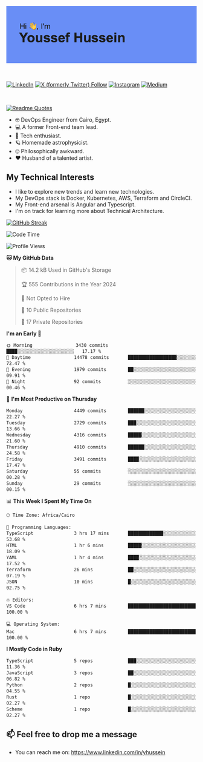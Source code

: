 [![Youssef's GitHub Banner](./assets/youssef-hussein.png)](https://github.com/yorki404)

</br>

[![LinkedIn](https://img.shields.io/badge/linkedin-%230077B5.svg?style=for-the-badge&logo=linkedin&logoColor=white)](https://www.linkedin.com/in/yhussein/)
[![X (formerly Twitter) Follow](https://img.shields.io/twitter/follow/devqik_?style=for-the-badge&logo=X&logoColor=White&labelColor=White)](https://twitter.com/devqik_)
[![Instagram](https://img.shields.io/badge/devqik-E4405F?style=for-the-badge&logo=Instagram&logoColor=white)](https://instagram.com/devqik)
[![Medium](https://img.shields.io/badge/Medium-12100E?style=for-the-badge&logo=medium&logoColor=white)](https://medium.com/@devqik)

</br>

[![Readme Quotes](https://quotes-github-readme.vercel.app/api?type=horizontal&theme=dark)](https://github.com/piyushsuthar/github-readme-quotes)

- :nerd_face: DevOps Engineer from Cairo, Egypt.
- :computer: A former Front-end team lead.
- :satellite: Tech enthusiast.
- :ringed_planet: Homemade astrophysicist.
- :roll_eyes: Philosophically awkward.
- :heart: Husband of a talented artist.

## My Technical Interests

- I like to explore new trends and learn new technologies.
- My DevOps stack is Docker, Kubernetes, AWS, Terraform and CircleCI.
- My Front-end arsenal is Angular and Typescript.
- I'm on track for learning more about Technical Architecture.

[![GitHub Streak](https://streak-stats.demolab.com/?user=devqik&theme=dark)](https://git.io/streak-stats)

<!--START_SECTION:waka-->
![Code Time](http://img.shields.io/badge/Code%20Time-854%20hrs%2012%20mins-blue)

![Profile Views](http://img.shields.io/badge/Profile%20Views-0-blue)

**🐱 My GitHub Data** 

> 📦 14.2 kB Used in GitHub's Storage 
 > 
> 🏆 555 Contributions in the Year 2024
 > 
> 🚫 Not Opted to Hire
 > 
> 📜 10 Public Repositories 
 > 
> 🔑 17 Private Repositories 
 > 
**I'm an Early 🐤** 

```text
🌞 Morning                3430 commits        ████░░░░░░░░░░░░░░░░░░░░░   17.17 % 
🌆 Daytime                14478 commits       ██████████████████░░░░░░░   72.47 % 
🌃 Evening                1979 commits        ██░░░░░░░░░░░░░░░░░░░░░░░   09.91 % 
🌙 Night                  92 commits          ░░░░░░░░░░░░░░░░░░░░░░░░░   00.46 % 
```
📅 **I'm Most Productive on Thursday** 

```text
Monday                   4449 commits        ██████░░░░░░░░░░░░░░░░░░░   22.27 % 
Tuesday                  2729 commits        ███░░░░░░░░░░░░░░░░░░░░░░   13.66 % 
Wednesday                4316 commits        █████░░░░░░░░░░░░░░░░░░░░   21.60 % 
Thursday                 4910 commits        ██████░░░░░░░░░░░░░░░░░░░   24.58 % 
Friday                   3491 commits        ████░░░░░░░░░░░░░░░░░░░░░   17.47 % 
Saturday                 55 commits          ░░░░░░░░░░░░░░░░░░░░░░░░░   00.28 % 
Sunday                   29 commits          ░░░░░░░░░░░░░░░░░░░░░░░░░   00.15 % 
```


📊 **This Week I Spent My Time On** 

```text
🕑︎ Time Zone: Africa/Cairo

💬 Programming Languages: 
TypeScript               3 hrs 17 mins       █████████████░░░░░░░░░░░░   53.68 % 
HTML                     1 hr 6 mins         █████░░░░░░░░░░░░░░░░░░░░   18.09 % 
YAML                     1 hr 4 mins         ████░░░░░░░░░░░░░░░░░░░░░   17.52 % 
Terraform                26 mins             ██░░░░░░░░░░░░░░░░░░░░░░░   07.19 % 
JSON                     10 mins             █░░░░░░░░░░░░░░░░░░░░░░░░   02.75 % 

🔥 Editors: 
VS Code                  6 hrs 7 mins        █████████████████████████   100.00 % 

💻 Operating System: 
Mac                      6 hrs 7 mins        █████████████████████████   100.00 % 
```

**I Mostly Code in Ruby** 

```text
TypeScript               5 repos             ███░░░░░░░░░░░░░░░░░░░░░░   11.36 % 
JavaScript               3 repos             ██░░░░░░░░░░░░░░░░░░░░░░░   06.82 % 
Python                   2 repos             █░░░░░░░░░░░░░░░░░░░░░░░░   04.55 % 
Rust                     1 repo              █░░░░░░░░░░░░░░░░░░░░░░░░   02.27 % 
Scheme                   1 repo              █░░░░░░░░░░░░░░░░░░░░░░░░   02.27 % 
```




<!--END_SECTION:waka-->

## 📫 Feel free to drop me a message
- You can reach me on: https://www.linkedin.com/in/yhussein
